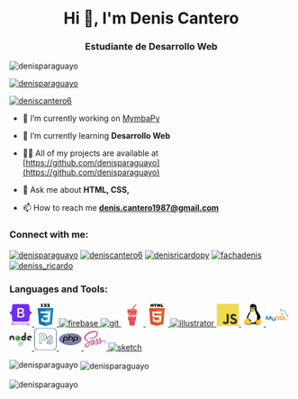 <h1 align="center">Hi 👋, I'm Denis Cantero</h1>
<h3 align="center">Estudiante de Desarrollo Web</h3>

<p align="left"> <img src="https://komarev.com/ghpvc/?username=denisparaguayo&label=Profile%20views&color=0e75b6&style=flat" alt="denisparaguayo" /> </p>

<p align="left"> <a href="https://github.com/ryo-ma/github-profile-trophy"><img src="https://github-profile-trophy.vercel.app/?username=denisparaguayo" alt="denisparaguayo" /></a> </p>

<p align="left"> <a href="https://twitter.com/deniscantero6" target="blank"><img src="https://img.shields.io/twitter/follow/deniscantero6?logo=twitter&style=for-the-badge" alt="deniscantero6" /></a> </p>

- 🔭 I’m currently working on [MymbaPy](https://mymba.netlify.app/)

- 🌱 I’m currently learning **Desarrollo Web**

- 👨‍💻 All of my projects are available at [https://github.com/denisparaguayo](https://github.com/denisparaguayo)

- 💬 Ask me about **HTML, CSS,**

- 📫 How to reach me **denis.cantero1987@gmail.com**

<h3 align="left">Connect with me:</h3>
<p align="left">
<a href="https://dev.to/denisparaguayo" target="blank"><img align="center" src="https://cdn.jsdelivr.net/npm/simple-icons@3.0.1/icons/dev-dot-to.svg" alt="denisparaguayo" height="30" width="40" /></a>
<a href="https://twitter.com/deniscantero6" target="blank"><img align="center" src="https://cdn.jsdelivr.net/npm/simple-icons@3.0.1/icons/twitter.svg" alt="deniscantero6" height="30" width="40" /></a>
<a href="https://linkedin.com/in/denisricardopy" target="blank"><img align="center" src="https://cdn.jsdelivr.net/npm/simple-icons@3.0.1/icons/linkedin.svg" alt="denisricardopy" height="30" width="40" /></a>
<a href="https://fb.com/fachadenis" target="blank"><img align="center" src="https://cdn.jsdelivr.net/npm/simple-icons@3.0.1/icons/facebook.svg" alt="fachadenis" height="30" width="40" /></a>
<a href="https://instagram.com/deniss_ricardo" target="blank"><img align="center" src="https://cdn.jsdelivr.net/npm/simple-icons@3.0.1/icons/instagram.svg" alt="deniss_ricardo" height="30" width="40" /></a>
</p>

<h3 align="left">Languages and Tools:</h3>
<p align="left"> <a href="https://getbootstrap.com" target="_blank"> <img src="https://raw.githubusercontent.com/devicons/devicon/master/icons/bootstrap/bootstrap-plain-wordmark.svg" alt="bootstrap" width="40" height="40"/> </a> <a href="https://www.w3schools.com/css/" target="_blank"> <img src="https://raw.githubusercontent.com/devicons/devicon/master/icons/css3/css3-original-wordmark.svg" alt="css3" width="40" height="40"/> </a> <a href="https://firebase.google.com/" target="_blank"> <img src="https://www.vectorlogo.zone/logos/firebase/firebase-icon.svg" alt="firebase" width="40" height="40"/> </a> <a href="https://git-scm.com/" target="_blank"> <img src="https://www.vectorlogo.zone/logos/git-scm/git-scm-icon.svg" alt="git" width="40" height="40"/> </a> <a href="https://gulpjs.com" target="_blank"> <img src="https://raw.githubusercontent.com/devicons/devicon/master/icons/gulp/gulp-plain.svg" alt="gulp" width="40" height="40"/> </a> <a href="https://www.w3.org/html/" target="_blank"> <img src="https://raw.githubusercontent.com/devicons/devicon/master/icons/html5/html5-original-wordmark.svg" alt="html5" width="40" height="40"/> </a> <a href="https://www.adobe.com/in/products/illustrator.html" target="_blank"> <img src="https://www.vectorlogo.zone/logos/adobe_illustrator/adobe_illustrator-icon.svg" alt="illustrator" width="40" height="40"/> </a> <a href="https://developer.mozilla.org/en-US/docs/Web/JavaScript" target="_blank"> <img src="https://raw.githubusercontent.com/devicons/devicon/master/icons/javascript/javascript-original.svg" alt="javascript" width="40" height="40"/> </a> <a href="https://www.linux.org/" target="_blank"> <img src="https://raw.githubusercontent.com/devicons/devicon/master/icons/linux/linux-original.svg" alt="linux" width="40" height="40"/> </a> <a href="https://www.mysql.com/" target="_blank"> <img src="https://raw.githubusercontent.com/devicons/devicon/master/icons/mysql/mysql-original-wordmark.svg" alt="mysql" width="40" height="40"/> </a> <a href="https://nodejs.org" target="_blank"> <img src="https://raw.githubusercontent.com/devicons/devicon/master/icons/nodejs/nodejs-original-wordmark.svg" alt="nodejs" width="40" height="40"/> </a> <a href="https://www.photoshop.com/en" target="_blank"> <img src="https://raw.githubusercontent.com/devicons/devicon/master/icons/photoshop/photoshop-line.svg" alt="photoshop" width="40" height="40"/> </a> <a href="https://www.php.net" target="_blank"> <img src="https://raw.githubusercontent.com/devicons/devicon/master/icons/php/php-original.svg" alt="php" width="40" height="40"/> </a> <a href="https://sass-lang.com" target="_blank"> <img src="https://raw.githubusercontent.com/devicons/devicon/master/icons/sass/sass-original.svg" alt="sass" width="40" height="40"/> </a> <a href="https://www.sketch.com/" target="_blank"> <img src="https://www.vectorlogo.zone/logos/sketchapp/sketchapp-icon.svg" alt="sketch" width="40" height="40"/> </a> </p>

<p><img align="left" src="https://github-readme-stats.vercel.app/api/top-langs?username=denisparaguayo&show_icons=true&locale=en&layout=compact" alt="denisparaguayo" /></p>

<p>&nbsp;<img align="center" src="https://github-readme-stats.vercel.app/api?username=denisparaguayo&show_icons=true&locale=en" alt="denisparaguayo" /></p>

<p><img align="center" src="https://github-readme-streak-stats.herokuapp.com/?user=denisparaguayo&" alt="denisparaguayo" /></p>
